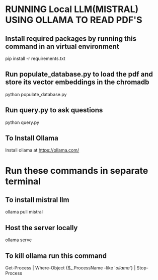 RUNNING Local LLM(MISTRAL) USING OLLAMA TO READ PDF'S
=====================================================


Install required packages by running this command in an virtual environment
---------------------------------------------------------------------------
pip install -r requirements.txt


Run populate_database.py to load the pdf and store its vector embeddings in the chromadb
----------------------------------------------------------------------------------------
python populate_database.py


Run query.py to ask questions
-----------------------------
python query.py


To Install Ollama
-----------------
Install ollama at https://ollama.com/ 

Run these commands in separate terminal
=======================================
To install mistral llm
----------------------
ollama pull mistral

Host the server locally
-----------------------
ollama serve

To kill ollama run this command
-------------------------------
Get-Process | Where-Object {$_.ProcessName -like '*ollama*'} | Stop-Process